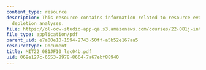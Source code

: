```yaml
---
content_type: resource
description: This resource contains information related to resource evaluation and
  depletion analyses.
file: https://ol-ocw-studio-app-qa.s3.amazonaws.com/courses/22-081j-introduction-to-sustainable-energy-fall-2010/069e127c6553897886647a67ebf88940_MIT22_081JF10_lec04b.pdf
file_type: application/pdf
parent_uid: e7a00e10-1594-2743-50ff-a5b52e167aa5
resourcetype: Document
title: MIT22_081JF10_lec04b.pdf
uid: 069e127c-6553-8978-8664-7a67ebf88940
---
```

